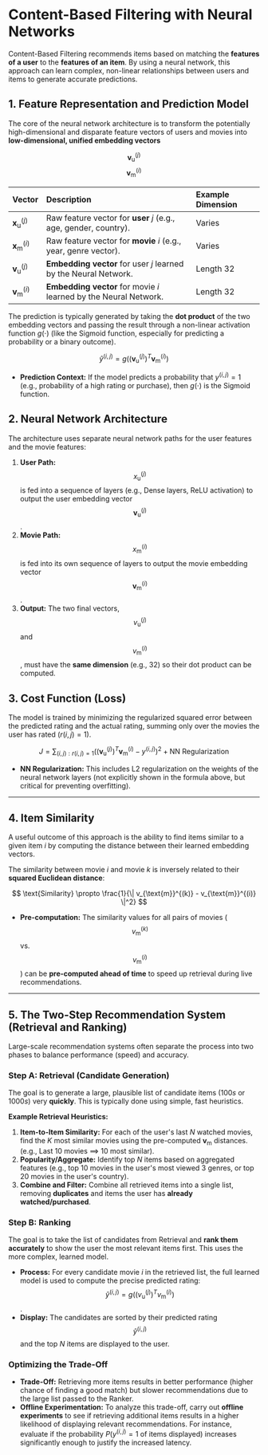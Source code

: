 # Content-Based Filtering with Neural Networks

Content-Based Filtering recommends items based on matching the **features of a user** to the **features of an item**. By using a neural network, this approach can learn complex, non-linear relationships between users and items to generate accurate predictions.

## 1. Feature Representation and Prediction Model

The core of the neural network architecture is to transform the potentially high-dimensional and disparate feature vectors of users and movies into **low-dimensional, unified embedding vectors** 

$$\mathbf{v}_{\text{u}}^{(j)}$$ 
$$\mathbf{v}_{\text{m}}^{(i)}$$

| Vector | Description | Example Dimension |
| :--- | :--- | :--- |
| $\mathbf{x}_{\text{u}}^{(j)}$ | Raw feature vector for **user** $j$ (e.g., age, gender, country). | Varies |
| $\mathbf{x}_{\text{m}}^{(i)}$ | Raw feature vector for **movie** $i$ (e.g., year, genre vector). | Varies |
| $\mathbf{v}_{\text{u}}^{(j)}$ | **Embedding vector** for user $j$ learned by the Neural Network. | Length 32 |
| $\mathbf{v}_{\text{m}}^{(i)}$ | **Embedding vector** for movie $i$ learned by the Neural Network. | Length 32 |

The prediction is typically generated by taking the **dot product** of the two embedding vectors and passing the result through a non-linear activation function $g(\cdot)$ (like the Sigmoid function, especially for predicting a probability or a binary outcome).

$$
\hat{y}^{(i, j)} = g\left( (\mathbf{v}_{\text{u}}^{(j)})^T \mathbf{v}_{\text{m}}^{(i)} \right)
$$

* **Prediction Context:** If the model predicts a probability that $y^{(i, j)}=1$ (e.g., probability of a high rating or purchase), then $g(\cdot)$ is the Sigmoid function.

## 2. Neural Network Architecture

The architecture uses separate neural network paths for the user features and the movie features:

1.  **User Path:** $$x_{\text{u}}^{(j)}$$ is fed into a sequence of layers (e.g., Dense layers, ReLU activation) to output the user embedding vector $$\mathbf{v}_{\text{u}}^{(j)}$$.
2.  **Movie Path:** $$x_{\text{m}}^{(i)}$$ is fed into its own sequence of layers to output the movie embedding vector $$\mathbf{v}_{\text{m}}^{(i)}$$.
3.  **Output:** The two final vectors, $$v_{\text{u}}^{(j)}$$ and $$v_{\text{m}}^{(i)}$$, must have the **same dimension** (e.g., 32) so their dot product can be computed.

## 3. Cost Function (Loss)

The model is trained by minimizing the regularized squared error between the predicted rating and the actual rating, summing only over the movies the user has rated ($r(i, j)=1$).

$$
J = \sum_{(i, j): r(i, j)=1} \left( (\mathbf{v}_{\text{u}}^{(j)})^T \mathbf{v}_{\text{m}}^{(i)} - y^{(i, j)} \right)^2 + \text{NN Regularization}
$$

* **NN Regularization:** This includes L2 regularization on the weights of the neural network layers (not explicitly shown in the formula above, but critical for preventing overfitting).

---

## 4. Item Similarity

A useful outcome of this approach is the ability to find items similar to a given item $i$ by computing the distance between their learned embedding vectors.

The similarity between movie $i$ and movie $k$ is inversely related to their **squared Euclidean distance**:

$$
\text{Similarity} \propto \frac{1}{\| v_{\text{m}}^{(k)} - v_{\text{m}}^{(i)} \|^2}
$$

* **Pre-computation:** The similarity values for all pairs of movies ($$v_{\text{m}}^{(k)}$$ vs. $$v_{\text{m}}^{(i)}$$) can be **pre-computed ahead of time** to speed up retrieval during live recommendations.

---

## 5. The Two-Step Recommendation System (Retrieval and Ranking)

Large-scale recommendation systems often separate the process into two phases to balance performance (speed) and accuracy.

### Step A: Retrieval (Candidate Generation)

The goal is to generate a large, plausible list of candidate items ($100s$ or $1000s$) very **quickly**. This is typically done using simple, fast heuristics.

**Example Retrieval Heuristics:**
1.  **Item-to-Item Similarity:** For each of the user's last $N$ watched movies, find the $K$ most similar movies using the pre-computed $\mathbf{v}_{\text{m}}$ distances. (e.g., Last 10 movies $\implies$ 10 most similar).
2.  **Popularity/Aggregate:** Identify top $N$ items based on aggregated features (e.g., top 10 movies in the user's most viewed 3 genres, or top 20 movies in the user's country).
3.  **Combine and Filter:** Combine all retrieved items into a single list, removing **duplicates** and items the user has **already watched/purchased**.

### Step B: Ranking

The goal is to take the list of candidates from Retrieval and **rank them accurately** to show the user the most relevant items first. This uses the more complex, learned model.

* **Process:** For every candidate movie $i$ in the retrieved list, the full learned model is used to compute the precise predicted rating: $$\hat{y}^{(i, j)} = g\left( (v_{\text{u}}^{(j)})^T v_{\text{m}}^{(i)} \right)$$.
* **Display:** The candidates are sorted by their predicted rating $$\hat{y}^{(i, j)}$$ and the top $N$ items are displayed to the user.

### Optimizing the Trade-Off

* **Trade-Off:** Retrieving more items results in better performance (higher chance of finding a good match) but slower recommendations due to the large list passed to the Ranker.
* **Offline Experimentation:** To analyze this trade-off, carry out **offline experiments** to see if retrieving additional items results in a higher likelihood of displaying relevant recommendations. For instance, evaluate if the probability $P(y^{(i, j)}=1 \text{ of items displayed})$ increases significantly enough to justify the increased latency.
